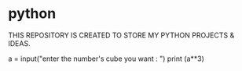 # python
THIS REPOSITORY IS CREATED TO STORE MY PYTHON PROJECTS & IDEAS.

a = input("enter the number's cube you want : ")
print (a**3)
